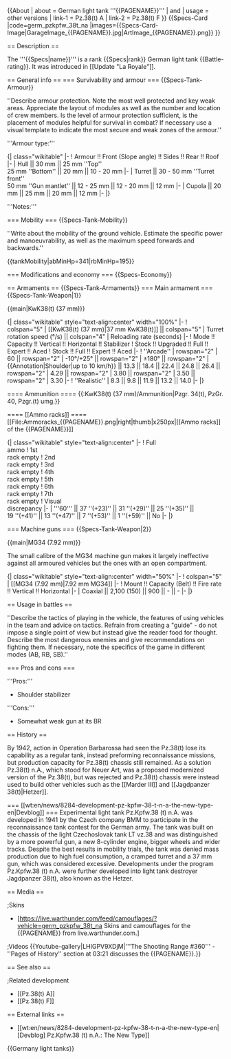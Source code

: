 {{About
| about = German light tank '''{{PAGENAME}}'''
| and
| usage = other versions
| link-1 = Pz.38(t) A
| link-2 = Pz.38(t) F
}}
{{Specs-Card
|code=germ_pzkpfw_38t_na
|images={{Specs-Card-Image|GarageImage_{{PAGENAME}}.jpg|ArtImage_{{PAGENAME}}.png}}
}}

== Description ==
<!-- ''In the description, the first part should be about the history of the creation and combat usage of the vehicle, as well as its key features. In the second part, tell the reader about the ground vehicle in the game. Insert a screenshot of the vehicle, so that if the novice player does not remember the vehicle by name, he will immediately understand what kind of vehicle the article is talking about.'' -->
The '''{{Specs|name}}''' is a rank {{Specs|rank}} German light tank {{Battle-rating}}. It was introduced in [[Update "La Royale"]].

== General info ==
=== Survivability and armour ===
{{Specs-Tank-Armour}}
<!-- ''Describe armour protection. Note the most well protected and key weak areas. Appreciate the layout of modules as well as the number and location of crew members. Is the level of armour protection sufficient, is the placement of modules helpful for survival in combat? If necessary use a visual template to indicate the most secure and weak zones of the armour.'' -->
''Describe armour protection. Note the most well protected and key weak areas. Appreciate the layout of modules as well as the number and location of crew members. Is the level of armour protection sufficient, is the placement of modules helpful for survival in combat? If necessary use a visual template to indicate the most secure and weak zones of the armour.''

'''Armour type:''' <!-- The types of armour present on the vehicle and their general locations -->
<!-- Example: * Rolled homogeneous armour (Front, Side, Rear, Hull roof)
* Cast homogeneous armour (Turret, Transmission area) -->

{| class="wikitable"
|-
! Armour !! Front (Slope angle) !! Sides !! Rear !! Roof
|-
| Hull || 30 mm || 25 mm ''Top'' <br> 25 mm ''Bottom'' || 20 mm || 10 - 20 mm
|-
| Turret || 30 - 50 mm ''Turret front'' <br> 50 mm ''Gun mantlet'' || 12 - 25 mm || 12 - 20 mm || 12 mm
|-
| Cupola || 20 mm || 25 mm || 20 mm || 12 mm
|-
|}

'''Notes:''' <!-- Any additional notes which the user needs to be aware of -->
<!-- Example: * Suspension wheels are 20 mm thick, tracks are 30 mm thick, and torsion bars are 60 mm thick. -->

=== Mobility ===
{{Specs-Tank-Mobility}}
<!-- ''Write about the mobility of the ground vehicle. Estimate the specific power and manoeuvrability, as well as the maximum speed forwards and backwards.'' -->
''Write about the mobility of the ground vehicle. Estimate the specific power and manoeuvrability, as well as the maximum speed forwards and backwards.''

{{tankMobility|abMinHp=341|rbMinHp=195}}

=== Modifications and economy ===
{{Specs-Economy}}

== Armaments ==
{{Specs-Tank-Armaments}}
=== Main armament ===
{{Specs-Tank-Weapon|1}}
<!-- ''Give the reader information about the characteristics of the main gun. Assess its effectiveness in a battle based on the reloading speed, ballistics and the power of shells. Do not forget about the flexibility of the fire, that is how quickly the cannon can be aimed at the target, open fire on it and aim at another enemy. Add a link to the main article on the gun: <code><nowiki>{{main|Name of the weapon}}</nowiki></code>. Describe in general terms the ammunition available for the main gun. Give advice on how to use them and how to fill the ammunition storage.'' -->
{{main|KwK38(t) (37 mm)}}

{| class="wikitable" style="text-align:center" width="100%"
|-
! colspan="5" | [[KwK38(t) (37 mm)|37 mm KwK38(t)]] || colspan="5" | Turret rotation speed (°/s) || colspan="4" | Reloading rate (seconds)
|-
! Mode !! Capacity !! Vertical !! Horizontal !! Stabilizer
! Stock !! Upgraded !! Full !! Expert !! Aced
! Stock !! Full !! Expert !! Aced
|-
! ''Arcade''
| rowspan="2" | 60 || rowspan="2" | -10°/+25° || rowspan="2" | ±180° || rowspan="2" | {{Annotation|Shoulder|up to 10 km/h}} || 13.3 || 18.4 || 22.4 || 24.8 || 26.4 || rowspan="2" | 4.29 || rowspan="2" | 3.80 || rowspan="2" | 3.50 || rowspan="2" | 3.30
|-
! ''Realistic''
| 8.3 || 9.8 || 11.9 || 13.2 || 14.0
|-
|}

==== Ammunition ====
{{:KwK38(t) (37 mm)/Ammunition|Pzgr. 34(t), PzGr. 40, Pzgr.(t) umg.}}

==== [[Ammo racks]] ====
[[File:Ammoracks_{{PAGENAME}}.png|right|thumb|x250px|[[Ammo racks]] of the {{PAGENAME}}]]
<!-- '''Last updated: 2.27.1.73''' -->
{| class="wikitable" style="text-align:center"
|-
! Full<br>ammo
! 1st<br>rack empty
! 2nd<br>rack empty
! 3rd<br>rack empty
! 4th<br>rack empty
! 5th<br>rack empty
! 6th<br>rack empty
! 7th<br>rack empty
! Visual<br>discrepancy
|-
| '''60''' || 37&nbsp;''(+23)'' || 31&nbsp;''(+29)'' || 25&nbsp;''(+35)'' || 19&nbsp;''(+41)'' || 13&nbsp;''(+47)'' || 7&nbsp;''(+53)'' || 1&nbsp;''(+59)'' || No
|-
|}

=== Machine guns ===
{{Specs-Tank-Weapon|2}}
<!-- ''Offensive and anti-aircraft machine guns not only allow you to fight some aircraft but also are effective against lightly armoured vehicles. Evaluate machine guns and give recommendations on its use.'' -->
{{main|MG34 (7.92 mm)}}

The small calibre of the MG34 machine gun makes it largely ineffective against all armoured vehicles but the ones with an open compartment.

{| class="wikitable" style="text-align:center" width="50%"
|-
! colspan="5" | [[MG34 (7.92 mm)|7.92 mm MG34]]
|-
! Mount !! Capacity (Belt) !! Fire rate !! Vertical !! Horizontal
|-
| Coaxial || 2,100 (150) || 900 || - || -
|-
|}

== Usage in battles ==
<!-- ''Describe the tactics of playing in the vehicle, the features of using vehicles in the team and advice on tactics. Refrain from creating a "guide" - do not impose a single point of view but instead give the reader food for thought. Describe the most dangerous enemies and give recommendations on fighting them. If necessary, note the specifics of the game in different modes (AB, RB, SB).'' -->
''Describe the tactics of playing in the vehicle, the features of using vehicles in the team and advice on tactics. Refrain from creating a "guide" - do not impose a single point of view but instead give the reader food for thought. Describe the most dangerous enemies and give recommendations on fighting them. If necessary, note the specifics of the game in different modes (AB, RB, SB).''

=== Pros and cons ===
<!-- ''Summarise and briefly evaluate the vehicle in terms of its characteristics and combat effectiveness. Mark its pros and cons in a bulleted list. Try not to use more than 6 points for each of the characteristics. Avoid using categorical definitions such as "bad", "good" and the like - use substitutions with softer forms such as "inadequate" and "effective".'' -->

'''Pros:'''

* Shoulder stabilizer

'''Cons:'''

* Somewhat weak gun at its BR

== History ==
<!-- ''Describe the history of the creation and combat usage of the vehicle in more detail than in the introduction. If the historical reference turns out to be too long, take it to a separate article, taking a link to the article about the vehicle and adding a block "/History" (example: <nowiki>https://wiki.warthunder.com/(Vehicle-name)/History</nowiki>) and add a link to it here using the <code>main</code> template. Be sure to reference text and sources by using <code><nowiki><ref></ref></nowiki></code>, as well as adding them at the end of the article with <code><nowiki><references /></nowiki></code>. This section may also include the vehicle's dev blog entry (if applicable) and the in-game encyclopedia description (under <code><nowiki>=== In-game description ===</nowiki></code>, also if applicable).'' -->
By 1942, action in Operation Barbarossa had seen the Pz.38(t) lose its capability as a regular tank, instead preforming reconnaissance missions, but production capacity for Pz.38(t) chassis still remained. As a solution Pz.38(t) n.A., which stood for Neuer Art, was a proposed modernized version of the Pz.38(t), but was rejected and Pz.38(t) chassis were instead used to build other vehicles such as the [[Marder III]] and [[Jagdpanzer 38(t)|Hetzer]].

=== [[wt:en/news/8284-development-pz-kpfw-38-t-n-a-the-new-type-en|Devblog]] ===
Experimental light tank Pz.Kpfw.38 (t) n.A. was developed in 1941 by the Czech company BMM to participate in the reconnaissance tank contest for the German army. The tank was built on the chassis of the light Czechoslovak tank LT vz.38 and was distinguished by a more powerful gun, a new 8-cylinder engine, bigger wheels and wider tracks. Despite the best results in mobility trials, the tank was denied mass production due to high fuel consumption, a cramped turret and a 37 mm gun, which was considered excessive. Developments under the program Pz.Kpfw.38 (t) n.A. were further developed into light tank destroyer Jagdpanzer 38(t), also known as the Hetzer.

== Media ==
<!-- ''Excellent additions to the article would be video guides, screenshots from the game, and photos.'' -->

;Skins

* [https://live.warthunder.com/feed/camouflages/?vehicle=germ_pzkpfw_38t_na Skins and camouflages for the {{PAGENAME}} from live.warthunder.com.]

;Videos
{{Youtube-gallery|LHIGPV9XDjM|'''The Shooting Range #360''' - ''Pages of History'' section at 03:21 discusses the {{PAGENAME}}.}}

== See also ==
<!-- ''Links to the articles on the War Thunder Wiki that you think will be useful for the reader, for example:''
* ''reference to the series of the vehicles;''
* ''links to approximate analogues of other nations and research trees.'' -->

;Related development

* [[Pz.38(t) A]]
* [[Pz.38(t) F]]

== External links ==
<!-- ''Paste links to sources and external resources, such as:''
* ''topic on the official game forum;''
* ''other literature.'' -->

* [[wt:en/news/8284-development-pz-kpfw-38-t-n-a-the-new-type-en|[Devblog] Pz.Kpfw.38 (t) n.A.: The New Type]]

{{Germany light tanks}}